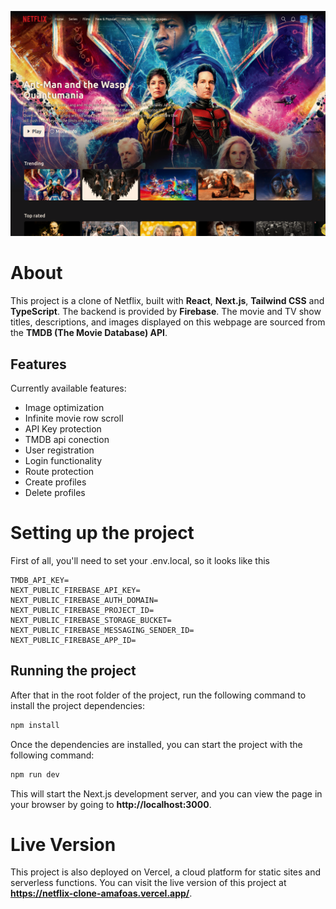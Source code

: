 ![main page screenshot](screenshots/image.png)

# About
This project is a clone of Netflix, built with **React**, **Next.js**, **Tailwind CSS** and **TypeScript**. The backend is provided by **Firebase**. The movie and TV show titles, descriptions, and images displayed on this webpage are sourced from the **TMDB (The Movie Database) API**. 

## Features
Currently available features: 
- Image optimization
- Infinite movie row scroll
- API Key protection
- TMDB api conection
- User registration
- Login functionality
- Route protection
- Create profiles
- Delete profiles

# Setting up the project
First of all, you'll need to set your .env.local, so it looks like this
```
TMDB_API_KEY=
NEXT_PUBLIC_FIREBASE_API_KEY=
NEXT_PUBLIC_FIREBASE_AUTH_DOMAIN=
NEXT_PUBLIC_FIREBASE_PROJECT_ID=
NEXT_PUBLIC_FIREBASE_STORAGE_BUCKET=
NEXT_PUBLIC_FIREBASE_MESSAGING_SENDER_ID=
NEXT_PUBLIC_FIREBASE_APP_ID=
```

## Running the project
After that in the root folder of the project, run the following command to install the project dependencies:

```bash
npm install
```
Once the dependencies are installed, you can start the project with the following command:

```bash
npm run dev
```
This will start the Next.js development server, and you can view the page in your browser by going to **http://localhost:3000**.

# Live Version
This project is also deployed on Vercel, a cloud platform for static sites and serverless functions. You can visit the live version of this project at **https://netflix-clone-amafoas.vercel.app/**.
